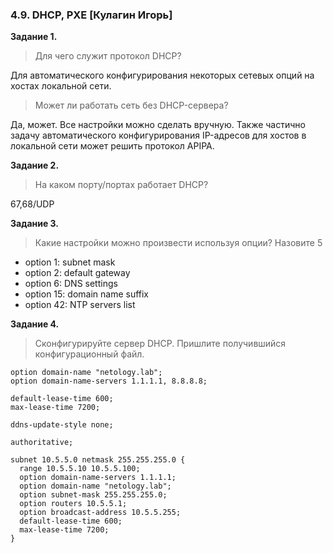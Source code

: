 ### 4.9. DHCP, PXE [Кулагин Игорь]
**Задание 1.**
>Для чего служит протокол DHCP?

Для автоматического конфигурирования некоторых сетевых опций на хостах локальной сети.

>Может ли работать сеть без DHCP-сервера?

Да, может. Все настройки можно сделать вручную. Также частично задачу автоматического конфигурирования IP-адресов для хостов в локальной сети может решить протокол APIPA.

**Задание 2.**
>На каком порту/портах работает DHCP?

67,68/UDP

**Задание 3.**
>Какие настройки можно произвести используя опции?
>Назовите 5

- option 1: subnet mask
- option 2: default gateway
- option 6: DNS settings
- option 15: domain name suffix
- option 42: NTP servers list

**Задание 4.**
>Сконфигурируйте сервер DHCP.
>Пришлите получившийся конфигурационный файл.

```
option domain-name "netology.lab";
option domain-name-servers 1.1.1.1, 8.8.8.8;

default-lease-time 600;
max-lease-time 7200;

ddns-update-style none;

authoritative;

subnet 10.5.5.0 netmask 255.255.255.0 {
  range 10.5.5.10 10.5.5.100;
  option domain-name-servers 1.1.1.1;
  option domain-name "netology.lab";
  option subnet-mask 255.255.255.0;
  option routers 10.5.5.1;
  option broadcast-address 10.5.5.255;
  default-lease-time 600;
  max-lease-time 7200;
}
```